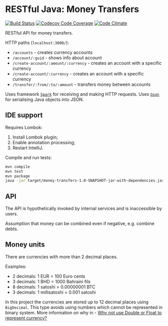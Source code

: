 # RESTful Java: Money Transfers
[![Build Status](https://travis-ci.org/DainisGorbunovs/restful-java-money-transfer.png?branch=master)](https://travis-ci.org/DainisGorbunovs/restful-java-money-transfer) 
[![Codecov Code Coverage](https://codecov.io/gh/DainisGorbunovs/restful-java-money-transfer/branch/master/graph/badge.svg)](https://codecov.io/gh/DainisGorbunovs/restful-java-money-transfer) 
[![Code Climate](https://codeclimate.com/github/DainisGorbunovs/restful-java-money-transfer/badges/gpa.svg)](https://codeclimate.com/github/DainisGorbunovs/restful-java-money-transfer)

RESTful API for money transfers.

HTTP paths (`localhost:3000/`):
* `/accounts` - creates currency accounts
* `/account/:guid` - shows info about account 
* `/create-account/:amount/:currency` - creates an account with a specific currency
* `/create-account/:currency` - creates an account with a specific currency
* `/transfer/:from/:to/:amount` - transfers money between accounts 

Uses framework [`Spark`](http://sparkjava.com/documentation) for receiving and making HTTP requests. Uses [`Gson`](https://github.com/google/gson) for serialising Java objects into JSON.

## IDE support
Requires Lombok:
1. Install Lombok plugin;
2. Enable annotation processing;
3. Restart IntelliJ.

Compile and run tests:
```bash
mvn compile
mvn test
mvn package
java -jar target/money-transfers-1.0-SNAPSHOT-jar-with-dependencies.jar
```

## API
The API is hypothetically invoked by internal services and is inaccessible by users.
 
Assumption that money can be combined even if negative, e.g. combine debts.

## Money units
There are currencies with more than 2 decimal places.

Examples:
* 2 decimals: 1 EUR = 100 Euro cents
* 3 decimals: 1 BHD = 1000 Bahraini fils
* 8 decimals: 1 satoshi = 0.00000001 BTC
* 3 decimals: 1 millisatoshi = 0.001 satoshi

In this project the currencies are stored up to 12 decimal places using `BigDecimal`. This type avoids using numbers which cannot be represented in binary system. More information on why in -
[Why not use Double or Float to represent currency?](https://stackoverflow.com/questions/3730019/why-not-use-double-or-float-to-represent-currency)
